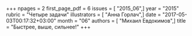 +++
npages = 2
first_page_pdf = 6
issues = [ "2015_06",]
year = "2015"
rubric = "Четыре задачи"
illustrators = [ "Анна Горлач",]
date = "2017-05-03T00:17:32+03:00"
month = "06"
authors = [ "Михаил Евдокимов",]
title = "Быстрее, выше, сильнее!"
+++

